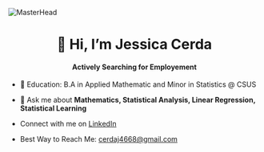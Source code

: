 ![MasterHead](https://miro.medium.com/v2/resize:fit:768/format:webp/1*NdGSyOK0O4ir5dQ99V3Jvg.gif)


<h1 align = "center"> 👋 Hi, I’m Jessica Cerda </h1>
<h4 align = "center"> Actively Searching for Employement </h4>



- 🏫 Education: B.A in Applied Mathematic and Minor in Statistics @ CSUS

- 🌱 Ask me about **Mathematics, Statistical Analysis, Linear Regression, Statistical Learning**

- Connect with me on [LinkedIn](www.linkedin.com/in/jessica-cerda-6a609b200)

- Best Way to Reach Me: cerdaj4668@gmail.com



